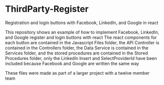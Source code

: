 # ThirdParty-Register
Registration and login buttons with Facebook, LinkedIn, and Google in react

This repository shows an example of how to implement Facebook, LinkedIn, and Google register and login buttons with react
The react components for each button are contained in the Javascript Files folder,
the API Controller is contained in the Controllers folder,
the Data Service is contained in the Services folder,
and the stored procedures are contained in the Stored Procedures folder, only the LinkedIn Insert and SelectProviderId have been included
because Facebook and Google are written the same way

These files were made as part of a larger project with a twelve member team
